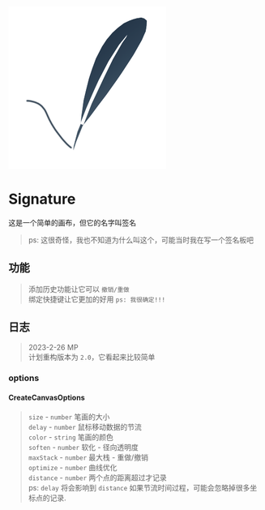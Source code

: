 ![./image/icon.png](./image/icon.png)

# Signature

这是一个简单的画布，但它的名字叫签名
> ps: 这很奇怪，我也不知道为什么叫这个，可能当时我在写一个签名板吧

## 功能

> 添加历史功能让它可以 `撤销/重做`  
> 绑定快捷键让它更加的好用 `ps: 我很确定!!!`  

## 日志

> 2023-2-26 MP  
> 计划重构版本为 `2.0`，它看起来比较简单

### options

#### CreateCanvasOptions

> `size` - `number` 笔画的大小  
> `delay` - `number` 鼠标移动数据的节流  
> `color` - `string` 笔画的颜色  
> `soften` - `number` 软化 - 径向透明度  
> `maxStack` - `number` 最大栈 - 重做/撤销  
> `optimize` - `number` 曲线优化  
> `distance` - `number` 两个点的距离超过才记录  
> ps: `delay` 将会影响到 `distance` 如果节流时间过程，可能会忽略掉很多坐标点的记录.